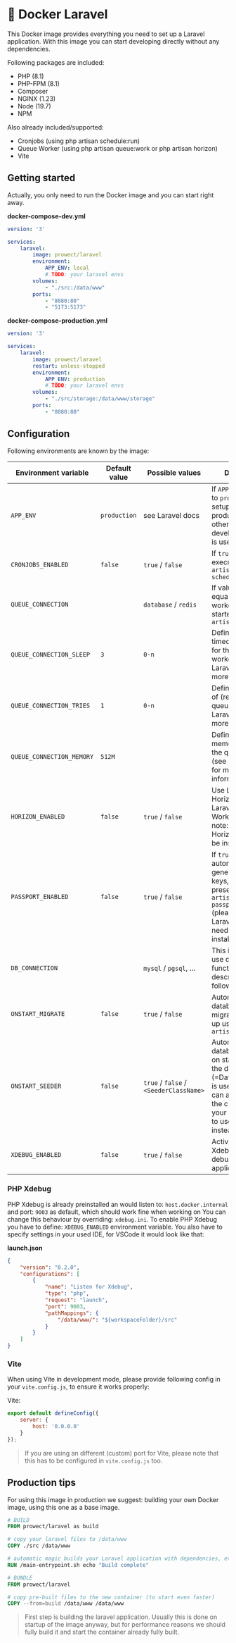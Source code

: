 # 🐳 Docker Laravel

This Docker image provides everything you need to set up a Laravel application. With this image you can start developing directly without any dependencies.

Following packages are included:
 - PHP (8.1)
 - PHP-FPM (8.1)
 - Composer
 - NGINX (1.23)
 - Node (19.7)
 - NPM

Also already included/supported:
 - Cronjobs (using php artisan schedule:run)
 - Queue Worker (using php artisan queue:work or php artisan horizon)
 - Vite

## Getting started

Actually, you only need to run the Docker image and you can start right away.

**docker-compose-dev.yml**

```yml
version: '3'

services:
    laravel:
        image: prowect/laravel
        environment:
            APP_ENV: local
            # TODO: your laravel envs
        volumes:
            - "./src:/data/www"
        ports:
            - "8080:80"
            - "5173:5173"

```

**docker-compose-production.yml**

```yml
version: '3'

services:
    laravel:
        image: prowect/laravel
        restart: unless-stopped
        environment:
            APP_ENV: production
            # TODO: your laravel envs
        volumes:
            - "./src/storage:/data/www/storage"
        ports:
            - "8080:80"

```


## Configuration

Following environments are known by the image:

| Environment variable      | Default value | Possible values                        | Description
|---------------------------|---------------|----------------------------------------|-------------
| `APP_ENV`                 | `production`  | see Laravel docs                       | If `APP_ENV` is equal to `production` runs setup for production mode, otherweise development mode is used
| `CRONJOBS_ENABLED`        | `false`       | `true` / `false`                       | If `true` cronjobs are executed using `php artisan schedule:run`
| `QUEUE_CONNECTION`        |               | `database` / `redis`                   | If value does not equal `sync` queue worker will be started using `php artisan queue:work`
| `QUEUE_CONNECTION_SLEEP`  | `3`           | `0-n`                                  | Defines the sleep timeout in seconds for the queue worker (see Laravel docs for more information)
| `QUEUE_CONNECTION_TRIES`  | `1`           | `0-n`                                  | Defines the amount of (re)tries for the queue worker (see Laravel docs for more information)
| `QUEUE_CONNECTION_MEMORY` | `512M`        |                                        | Defines the memory used by the queue worker (see Laravel docs for more information)
| `HORIZON_ENABLED`         | `false`       | `true` / `false`                       | Use Laravel Horizon instead of Laravel Queue Worker (please note: that Laravel Horizon needs to be installed first)
| `PASSPORT_ENABLED`        | `false`       | `true` / `false`                       | If `true` automatically generates OAuth keys, if not already present, using `php artisan passport:keys` (please note: that Laravel Passport needs to be installed first)
| `DB_CONNECTION`           |               | `mysql` / `pgsql`, …                   | This is required to use database functions are described in the following
| `ONSTART_MIGRATE`         | `false`       | `true` / `false`                       | Automatically runs database migrations on start up using `php artisan migrate`
| `ONSTART_SEEDER`          | `false`       | `true` / `false` / `<SeederClassName>` | Automatically runs database seeder on start up. If `true` the default seeder (=DatabaseSeeder) is used, but you can also provide the class name of your own seeder, to use this one instead.
| `XDEBUG_ENABLED`          | `false`       | `true` / `false`                       | Activate PHP Xdebug for debugging your application

### PHP Xdebug

PHP Xdebug is already preinstalled an would listen to: `host.docker.internal` and port: `9003` as default, which should work fine when working on  You can change this behaviour by overriding: `xdebug.ini`.
To enable PHP Xdebug you have to define: `XDEBUG_ENABLED` environment variable.
You also have to specify settings in your used IDE, for VSCode it would look like that:

**launch.json**

```json
{
    "version": "0.2.0",
    "configurations": [
        {
            "name": "Listen for Xdebug",
            "type": "php",
            "request": "launch",
            "port": 9003,
            "pathMappings": {
                "/data/www/": "${workspaceFolder}/src"
            }
        }
    ]
}
```

### Vite

When using Vite in development mode, please provide following config in your `vite.config.js`, to ensure it works properly:

Vite:
```js
export default defineConfig({
    server: {
        host: '0.0.0.0'
    }
});
```

> If you are using an different (custom) port for Vite, please note that this has to be configured in `vite.config.js` too.

## Production tips

For using this image in production we suggest: building your own Docker image, using this one as a base image.

```Dockerfile
# BUILD
FROM prowect/laravel as build

# copy your laravel files to /data/www
COPY ./src /data/www

# automatic magic builds your Laravel application with dependencies, etc.
RUN /main-entrypoint.sh echo "Build complete"

# BUNDLE
FROM prowect/laravel

# copy pre-built files to the new container (to start even faster)
COPY --from=build /data/www /data/www
```

> First step is building the laravel application. Usually this is done on startup of the image anyway, but for performance reasons we should fully build it and start the container already fully built.
